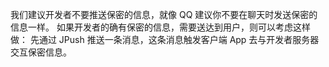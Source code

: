 我们建议开发者不要推送保密的信息，就像 QQ 建议你不要在聊天时发送保密的信息一样。
如果开发者的确有保密的信息，需要送达到用户，则可以考虑这样做：
先通过 JPush 推送一条消息，这条消息触发客户端 App 去与开发者服务器交互保密信息。